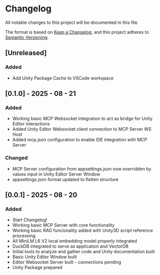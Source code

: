 # Changelog

All notable changes to this project will be documented in this file.

The format is based on [Keep a Changelog](https://keepachangelog.com/en/1.1.0/),
and this project adheres to [Semantic Versioning](https://semver.org/spec/v2.0.0.html).

## [Unreleased]
### Added

- Add Unity Package Cache to VSCode workspace

## [0.1.0] - 2025 - 08 - 21
### Added

- Working basic MCP Websocket integration to act as bridge for Unity Editor interactions
- Added Unity Editor Websocket client connection to MCP Server WS Host
- Added mcp.json configuration to enable IDE integration with MCP Server

### Changed

- MCP Server configuration from appsettings.json now overridden by values input in Unity Editor Server Window
- appsettings.json format updated to flatten structure



## [0.0.1] - 2025 - 08 - 20
### Added

- Start Changelog!
- Working basic MCP Server with core functionality
- Working basic RAG funcionality added with Unity3D script reference processing
- All MiniLM L6 V2 local embedding model properly integrated
- DuckDB integrated to serve as application and VectorDB
- Initial tools to analyze and gather code and Unity documentation built
- Basic Unity Editor Window built
- Editor Websocket Server built - connections pending
- Unity Package prepared
